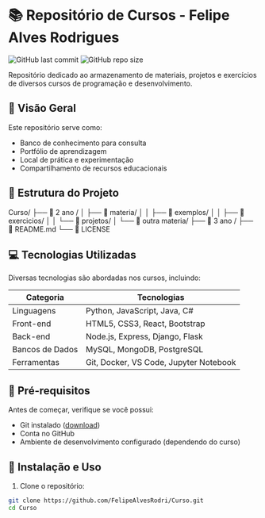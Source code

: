 # 📚 Repositório de Cursos - Felipe Alves Rodrigues

![GitHub last commit](https://img.shields.io/github/last-commit/FelipeAlvesRodri/Curso?style=flat-square)
![GitHub repo size](https://img.shields.io/github/repo-size/FelipeAlvesRodri/Curso?style=flat-square)

Repositório dedicado ao armazenamento de materiais, projetos e exercícios de diversos cursos de programação e desenvolvimento.

## 🚀 Visão Geral

Este repositório serve como:
- Banco de conhecimento para consulta
- Portfólio de aprendizagem
- Local de prática e experimentação
- Compartilhamento de recursos educacionais

## 📂 Estrutura do Projeto
Curso/
├── 📁 2 ano /
│ ├── 📁 materia/
│ │ ├── 📄 exemplos/
│ │ ├── 📄 exercicios/
│ │ └── 📄 projetos/
│ └── 📁 outra materia/
├── 📁 3 ano /
├── 📄 README.md
└── 📄 LICENSE


## 💻 Tecnologias Utilizadas

Diversas tecnologias são abordadas nos cursos, incluindo:

| Categoria       | Tecnologias                          |
|-----------------|--------------------------------------|
| Linguagens      | Python, JavaScript, Java, C#         |
| Front-end       | HTML5, CSS3, React, Bootstrap        |
| Back-end        | Node.js, Express, Django, Flask      |
| Bancos de Dados | MySQL, MongoDB, PostgreSQL           |
| Ferramentas     | Git, Docker, VS Code, Jupyter Notebook |

## 📌 Pré-requisitos

Antes de começar, verifique se você possui:
- Git instalado ([download](https://git-scm.com/))
- Conta no GitHub
- Ambiente de desenvolvimento configurado (dependendo do curso)

## 🔧 Instalação e Uso

1. Clone o repositório:
```bash
git clone https://github.com/FelipeAlvesRodri/Curso.git
cd Curso
